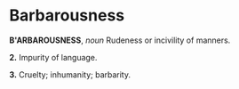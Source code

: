 # Barbarousness

**B'ARBAROUSNESS**, _noun_ Rudeness or incivility of manners.

**2.** Impurity of language.

**3.** Cruelty; inhumanity; barbarity.